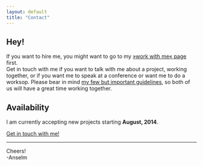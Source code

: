 ```yaml
---
layout: default
title: "Contact"
---
```


<article class="contact">

## Hey!

If you want to hire me, you might want to go to my [»work with me« page](/hire/) first. <br>
Get in touch with me if you want to talk with me about a project, working together, or if you want me to speak at a conference or want me to do a worksop. Please bear in mind [my few but important guidelines](/about/#matchmyinterest), so both of us will have a great time working together.

## Availability

I am currently accepting new projects starting **August, 2014**.

<a class="btn--big--positive" href="mailto:hello@anselm-hannemann.com?subject=Let's talk">Get in touch with me!</a>

----

Cheers!<br>
-Anselm

</article>
